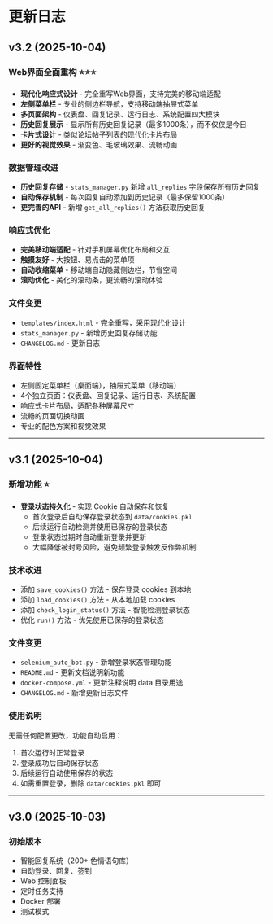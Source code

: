 # 更新日志

## v3.2 (2025-10-04)

### Web界面全面重构 ⭐⭐⭐
- **现代化响应式设计** - 完全重写Web界面，支持完美的移动端适配
- **左侧菜单栏** - 专业的侧边栏导航，支持移动端抽屉式菜单
- **多页面架构** - 仪表盘、回复记录、运行日志、系统配置四大模块
- **历史回复展示** - 显示所有历史回复记录（最多1000条），而不仅仅是今日
- **卡片式设计** - 类似论坛帖子列表的现代化卡片布局
- **更好的视觉效果** - 渐变色、毛玻璃效果、流畅动画

### 数据管理改进
- **历史回复存储** - `stats_manager.py` 新增 `all_replies` 字段保存所有历史回复
- **自动保存机制** - 每次回复自动添加到历史记录（最多保留1000条）
- **更完善的API** - 新增 `get_all_replies()` 方法获取历史回复

### 响应式优化
- **完美移动端适配** - 针对手机屏幕优化布局和交互
- **触摸友好** - 大按钮、易点击的菜单项
- **自动收缩菜单** - 移动端自动隐藏侧边栏，节省空间
- **滚动优化** - 美化的滚动条，更流畅的滚动体验

### 文件变更
- `templates/index.html` - 完全重写，采用现代化设计
- `stats_manager.py` - 新增历史回复存储功能
- `CHANGELOG.md` - 更新日志

### 界面特性
- 左侧固定菜单栏（桌面端），抽屉式菜单（移动端）
- 4个独立页面：仪表盘、回复记录、运行日志、系统配置
- 响应式卡片布局，适配各种屏幕尺寸
- 流畅的页面切换动画
- 专业的配色方案和视觉效果

---

## v3.1 (2025-10-04)

### 新增功能 ⭐
- **登录状态持久化** - 实现 Cookie 自动保存和恢复
  - 首次登录后自动保存登录状态到 `data/cookies.pkl`
  - 后续运行自动检测并使用已保存的登录状态
  - 登录状态过期时自动重新登录并更新
  - 大幅降低被封号风险，避免频繁登录触发反作弊机制

### 技术改进
- 添加 `save_cookies()` 方法 - 保存登录 cookies 到本地
- 添加 `load_cookies()` 方法 - 从本地加载 cookies
- 添加 `check_login_status()` 方法 - 智能检测登录状态
- 优化 `run()` 方法 - 优先使用已保存的登录状态

### 文件变更
- `selenium_auto_bot.py` - 新增登录状态管理功能
- `README.md` - 更新文档说明新功能
- `docker-compose.yml` - 更新注释说明 data 目录用途
- `CHANGELOG.md` - 新增更新日志文件

### 使用说明
无需任何配置更改，功能自动启用：
1. 首次运行时正常登录
2. 登录成功后自动保存状态
3. 后续运行自动使用保存的状态
4. 如需重置登录，删除 `data/cookies.pkl` 即可

---

## v3.0 (2025-10-03)

### 初始版本
- 智能回复系统（200+ 色情语句库）
- 自动登录、回复、签到
- Web 控制面板
- 定时任务支持
- Docker 部署
- 测试模式

